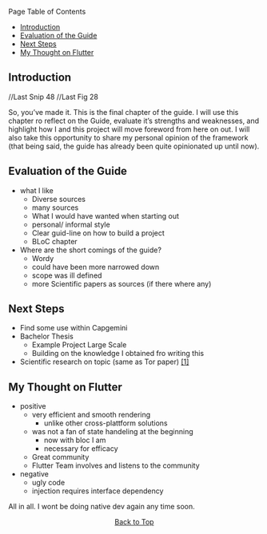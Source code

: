 Page Table of Contents
- [Introduction](#introduction)
- [Evaluation of the Guide](#evaluation-of-the-guide)
- [Next Steps](#next-steps)
- [My Thought on Flutter](#my-thought-on-flutter)

## Introduction

//Last Snip 48
//Last Fig 28

So, you’ve made it. This is the final chapter of the guide. I will use this chapter ro reflect on the Guide, evaluate it’s strengths and weaknesses, and highlight how I and this project will move foreword from here on out. I will also take this opportunity to share my personal opinion of the framework (that being said, the guide has already been quite opinionated up until now).

## Evaluation of the Guide

  - what I like
      - Diverse sources
      - many sources
      - What I would have wanted when starting out
      - personal/ informal style
      - Clear guid-line on how to build a project
      - BLoC chapter
  - Where are the short comings of the guide?
      - Wordy
      - could have been more narrowed down
      - scope was ill defined
      - more Scientific papers as sources (if there where any)

## Next Steps

  - Find some use within Capgemini
  - Bachelor Thesis
      - Example Project Large Scale
      - Building on the knowledge I obtained fro writing this
  - Scientific research on topic (same as Tor paper) [\[1\]](http://doi.acm.org/10.1145/3241739)

## My Thought on Flutter

  - positive
      - very efficient and smooth rendering
          - unlike other cross-plattform solutions
      - was not a fan of state handeling at the beginning
          - now with bloc I am
          - necessary for efficacy
      - Great community
      - Flutter Team involves and listens to the community
  - negative
      - ugly code
      - injection requires interface dependency

All in all. I wont be doing native dev again any time soon.

<p align="center"><a href="#">Back to Top</a></center></p>